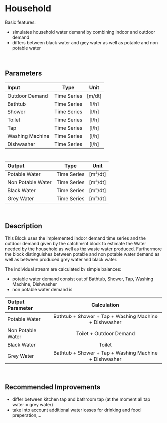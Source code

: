 # Household

Basic features:

 - simulates household water demand by combining indoor and outdoor demand
 - differs between black water and grey water as well as potable and non potable water
 
<br>

## Parameters 



| Input  | Type  |  Unit  |
| :------------ |:---------------:| :-----:|	
| Outdoor Demand      | Time Series | [m/dt] |
| 	Bathtub | Time Series  |   [l/h] |
| Shower      | Time Series | [l/h] |
| 	Toilet | Time Series  |   [l/h] |
| Tap      | Time Series | [l/h] |
| 	Washing Machine | Time Series  |   [l/h] |
| 	Dishwasher  | Time Series  |   [l/h] |

# 

|Output  | Type  |  Unit  |
| :------------ |:---------------:| :-----:|
|    Potable Water  | Time Series |  [m³/dt]
|    Non Potable Water |    Time Series     |  [m³/dt]  |
|    Black Water   | Time Series |  [m³/dt]
|    Grey Water    |    Time Series     |  [m³/dt]  |



<br>

## Description 

This Block uses the implemented indoor demand time series and the outdoor demand given by the catchment block to estimate the Water needed by the household as well as the waste water produced. Furthermore the block distinguishes between potable and non potable water demand as well as between produced grey water and black water.

The individual stream are calculated by simple balances:

- potable water demand consist out of Bathtub, Shower, Tap, Washing Machine, Dishwasher 
- non potable water demand is 

|Output Parameter  | Calculation  | 
| :------------ |:---------------:| 
|    Potable Water    | Bathtub + Shower + Tap + Washing Machine + Dishwasher | 
|    Non Potable Water   |    Toilet + Outdoor Demand     | 
|    Black Water   | Toilet |  
|    Grey Water    |    Bathtub + Shower + Tap + Washing Machine + Dishwasher     | 


<br>

## Recommended Improvements

- differ between kitchen tap and bathroom tap (at the moment all tap water = grey water)
- take into account additional water losses for drinking and food preperation,...